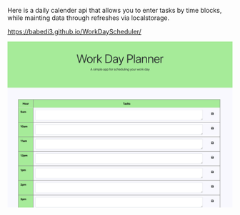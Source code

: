 Here is a daily calender api that allows you to enter tasks by time blocks, while mainting data through refreshes via localstorage.

https://babedi3.github.io/WorkDayScheduler/

![WorkDayApp](assets/WorkDayApp.png)
